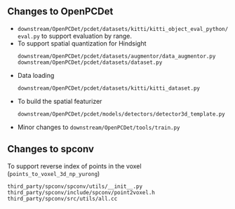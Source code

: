 ## Changes to OpenPCDet
* `downstream/OpenPCDet/pcdet/datasets/kitti/kitti_object_eval_python/eval.py`
to support evaluation by range.
* To support spatial quantization for Hindsight
    ```
    downstream/OpenPCDet/pcdet/datasets/augmentor/data_augmentor.py
    downstream/OpenPCDet/pcdet/datasets/dataset.py
    ```
* Data loading
    ```
    downstream/OpenPCDet/pcdet/datasets/kitti/kitti_dataset.py
    ```
* To build the spatial featurizer
    ```
    downstream/OpenPCDet/pcdet/models/detectors/detector3d_template.py
    ```
* Minor changes to `downstream/OpenPCDet/tools/train.py`

## Changes to spconv
To support reverse index of points in the voxel (`points_to_voxel_3d_np_yurong`)
```
third_party/spconv/spconv/utils/__init__.py
third_party/spconv/include/spconv/point2voxel.h
third_party/spconv/src/utils/all.cc
```